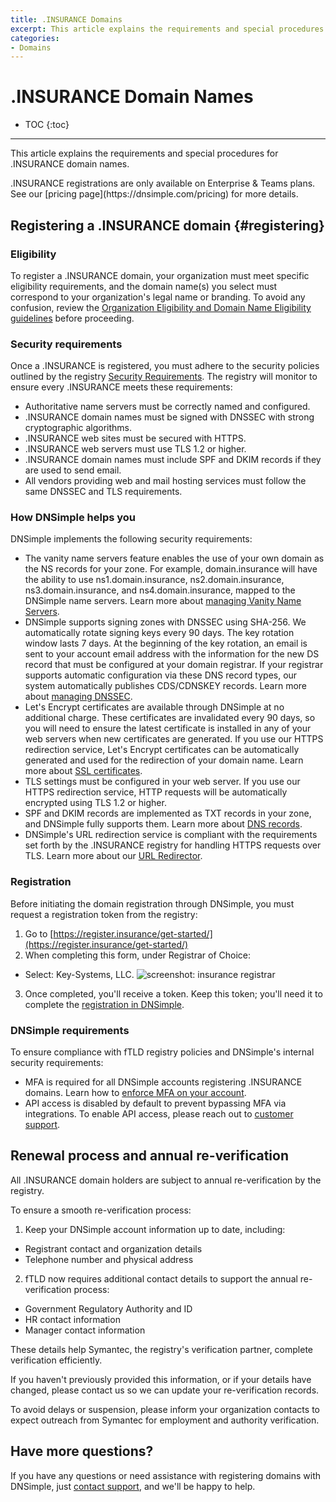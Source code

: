 ```yaml
---
title: .INSURANCE Domains
excerpt: This article explains the requirements and special procedures for .INSURANCE domain names.
categories:
- Domains
---
```


# .INSURANCE Domain Names

* TOC
{:toc}

---

This article explains the requirements and special procedures for .INSURANCE domain names.

<info>
.INSURANCE registrations are only available on Enterprise & Teams plans. See our [pricing page](https://dnsimple.com/pricing) for more details.
</info>

## Registering a .INSURANCE domain {#registering}

### Eligibility

To register a .INSURANCE domain, your organization must meet specific eligibility requirements, and the domain name(s) you select must correspond to your organization's legal name or branding.
To avoid any confusion, review the [Organization Eligibility and Domain Name Eligibility guidelines](https://register.insurance/eligibility//) before proceeding.

### Security requirements

Once a .INSURANCE is registered, you must adhere to the security policies outlined by the registry [Security Requirements](https://register.insurance/implementation-guide/#security). The registry will monitor to ensure every .INSURANCE meets these  requirements:
- Authoritative name servers must be correctly named and configured.
- .INSURANCE domain names must be signed with DNSSEC with strong cryptographic algorithms.
- .INSURANCE web sites must be secured with HTTPS.
- .INSURANCE web servers must use TLS 1.2 or higher.
- .INSURANCE domain names must include SPF and DKIM records if they are used to send email.
- All vendors providing web and mail hosting services must follow the same DNSSEC and TLS requirements.

### How DNSimple helps you

DNSimple implements the following security requirements:

- The vanity name servers feature enables the use of your own domain as the NS records for your zone. For example, domain.insurance will have the ability to use ns1.domain.insurance, ns2.domain.insurance, ns3.domain.insurance, and ns4.domain.insurance, mapped to the DNSimple name servers. Learn more about [managing Vanity Name Servers](https://support.dnsimple.com/articles/vanity-nameservers/).
- DNSimple supports signing zones with DNSSEC using SHA-256. We automatically rotate signing keys every 90 days. The key rotation window lasts 7 days. At the beginning of the key rotation, an email is sent to your account email address with the information for the new DS record that must be configured at your domain registrar. If your registrar supports automatic configuration via these DNS record types, our system automatically publishes CDS/CDNSKEY records. Learn more about [managing DNSSEC](https://support.dnsimple.com/categories/dnssec/).
- Let's Encrypt certificates are available through DNSimple at no additional charge. These certificates are invalidated every 90 days, so you will need to ensure the latest certificate is installed in any of your web servers when new certificates are generated. If you use our HTTPS redirection service, Let's Encrypt certificates can be automatically generated and used for the redirection of your domain name. Learn more about [SSL certificates](https://support.dnsimple.com/articles/ssl-certificates/).
- TLS settings must be configured in your web server. If you use our HTTPS redirection service, HTTP requests will be automatically encrypted using TLS 1.2 or higher.
- SPF and DKIM records are implemented as TXT records in your zone, and DNSimple fully supports them. Learn more about [DNS records](https://support.dnsimple.com/categories/dns/).
- DNSimple's URL redirection service is compliant with the requirements set forth by the .INSURANCE registry for handling HTTPS requests over TLS. Learn more about our [URL Redirector](https://support.dnsimple.com/articles/redirector/).

### Registration

Before initiating the domain registration through DNSimple, you must request a registration token from the registry:

1. Go to [https://register.insurance/get-started/](https://register.insurance/get-started/)
2. When completing this form, under Registrar of Choice:
  - Select: Key-Systems, LLC.
  ![screenshot: insurance registrar](/files/domains-insurance-registrar.png)
3. Once completed, you'll receive a token. Keep this token;  you'll need it to complete the [registration in DNSimple](https://support.dnsimple.com/articles/registering-domain/).

### DNSimple requirements

To ensure compliance with fTLD registry policies and DNSimple's internal security requirements:

- MFA is required for all DNSimple accounts registering .INSURANCE domains. Learn how to [enforce MFA on your account](https://support.dnsimple.com/articles/multi-factor-authentication-enforcement/).
- API access is disabled by default to prevent bypassing MFA via integrations. To enable API access, please reach out to [customer support](https://dnsimple.com/feedback).

## Renewal process and annual re-verification

All .INSURANCE domain holders are subject to annual re-verification by the registry.

To ensure a smooth re-verification process:
1. Keep your DNSimple account information up to date, including:
  - Registrant contact and organization details
  - Telephone number and physical address
2. fTLD now requires additional contact details to support the annual re-verification process:
  - Government Regulatory Authority and ID
  - HR contact information
  - Manager contact information

These details help Symantec, the registry's verification partner, complete verification efficiently.

If you haven't previously provided this information, or if your details have changed, please contact us so we can update your re-verification records.

<warning>
To avoid delays or suspension, please inform your organization contacts to expect outreach from Symantec for employment and authority verification.
</warning>

## Have more questions?

If you have any questions or need assistance with registering domains with DNSimple, just [contact support](https://dnsimple.com/feedback), and we'll be happy to help.
